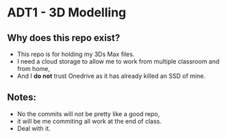 # ADT1 - 3D Modelling

## Why does this repo exist?
- This repo is for holding my 3Ds Max files. 
- I need a cloud storage to allow me to work from multiple classroom and from home, 
- And I **do not** trust Onedrive as it has already killed an SSD of mine.

## Notes:
- No the commits will not be pretty like a good repo, 
- it will be me commiting all work at the end of class.
- Deal with it.
